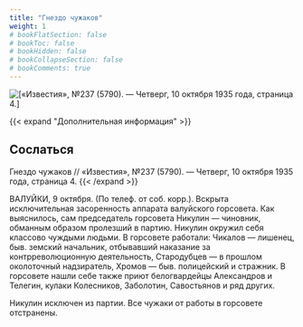 ```yaml
---
title: "Гнездо чужаков"
weight: 1
# bookFlatSection: false
# bookToc: false
# bookHidden: false
# bookCollapseSection: false
# bookComments: true
---
```


![[«Известия», №237 (5790). — Четверг, 10 октября 1935 года, страница 4.]](/static/img/papers/iz2.png)

{{< expand "Дополнительная информация" >}}
## Сослаться
Гнездо чужаков // «Известия», №237 (5790). — Четверг, 10 октября 1935 года, страница 4.
{{< /expand >}}

ВАЛУЙКИ, 9 октября. (По телеф. от соб. корр.). Вскрыта исключительная засоренность аппарата валуйского горсовета. Как выяснилось, сам председатель горсовета Никулин — чиновник, обманным образом пролезший в партию. Никулин окружил себя классово чуждыми людьми. В горсовете работали: Чикалов — лишенец, быв. земский начальник, отбывавший наказание за контрреволюционную деятельность, Стародубцев — в прошлом околоточный надзиратель, Хромов — быв. полицейский и стражник. В горсовете нашли себе также приют белогвардейцы Александров и Телегин, кулаки Колесников, Заболотин, Савостьянов и ряд других.

Никулин исключен из партии. Все чужаки от работы в горсовете отстранены.
